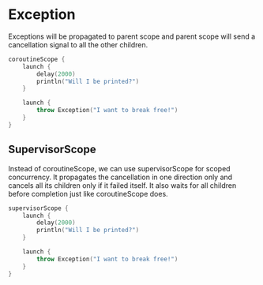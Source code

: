 
# Exception

Exceptions will be propagated to parent scope and parent scope will send a cancellation signal to all the other children. 

```kotlin
coroutineScope {
    launch {
        delay(2000)
        println("Will I be printed?")
    }

    launch {
        throw Exception("I want to break free!")
    }
}
```

## SupervisorScope

Instead of coroutineScope, we can use supervisorScope for scoped concurrency. It propagates the cancellation in one direction only and cancels all its children only if it failed itself. It also waits for all children before completion just like coroutineScope does.

```kotlin
supervisorScope {
    launch {
        delay(2000)
        println("Will I be printed?")
    }

    launch {
        throw Exception("I want to break free!")
    }
}
```